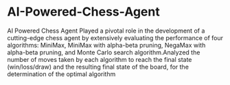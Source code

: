 # AI-Powered-Chess-Agent
AI Powered Chess Agent
Played a pivotal role in the development of a cutting-edge chess agent by extensively evaluating the performance of four algorithms:
MiniMax, MiniMax with alpha-beta pruning, NegaMax with alpha-beta pruning, and Monte Carlo search algorithm.Analyzed the number of moves taken by each algorithm to reach the final state (win/loss/draw) and the resulting final state of the board, for
the determination of the optimal algorithm
